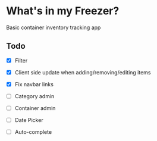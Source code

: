 # What's in my Freezer?

Basic container inventory tracking app

## Todo
- [x] Filter
- [x] Client side update when adding/removing/editing items
- [x] Fix navbar links
- [ ] Category admin
- [ ] Container admin
- [ ] Date Picker
- [ ] Auto-complete

